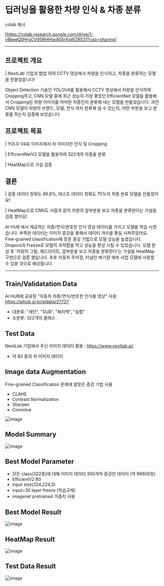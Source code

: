 # 딥러닝을 활용한 차량 인식 & 차종 분류

colab 예시

[https://colab.research.google.com/drive/1-vBkeeQ0HrgCV95RHHlw405rXpWZRS31?usp=sharing]

---

## 프로젝트 개요
| NextLab 기업과 협업 하여 CCTV 영상에서 차량을 인식하고, 차종을 분류하는 모델을 만들었습니다!

Object Detection 기술인 YOLOV4를 활용해서 CCTV 영상에서 차량을 인식하여 Cropping하고, CNN 모델 중에 최근 성능이 가장 좋았던 EfficientNet 모델을 활용해서 Cropping된 차량 이미지를 어떠한 차종인지 분류해 내는 모델을 만들었습니다. 과연 CNN 모델이 차량의 브랜드, 모델, 연식 까지 분류해 낼 수 있는지, 어떤 부분을 보고 분류를 하는지 검증해 보았습니다

## 프로젝트 목표

| YOLO V4로 이미지에서 차 이미지만 인식 및 Cropping

| EfficientNetV2 모델을 활용하여 322개의 차종을 분류 

| HeatMap으로 가설 검증

## 결론

| 검증 데이터 정확도 89.6%, 테스트 데이터 정확도 75%의 차종 분류 모델을 만들었어요! 

| HeatMap으로 CNN도 사람과 같이 차량의 앞부분을 보고 차종을 분류한다는 가설을 검증 했어요!

AI HUB 에서 제공하는 차종/연식/번호판 인식 영상 데이터를 가지고 모델을 학습 시켰습니다. 부족한 데이터는 이미지 증강을 통해서 데이터 개수를 통일 시켜주었어요. Fine-grained classification에 맞춘 증강 기법으로 모델 성능을 높였습니다. Dropout과 Freeze로 모델의 과적합을 막고 성능을 향상 시킬 수 있었습니다. 모델 완성 후 '차량의 그릴, 헤드라이트, 앞부분을 보고 차종을 분류한다'는 가설을 HeatMap 구현으로 검증 했습니다. 추후 자동차 주차장, 터널안 배기량 예측 사업 모델에 사용할 수 있을 것으로 예상됩니다.


---

## Train/Validatation Data
AI HUB에 공유된 "자동차 차종/연식/번호판 인식용 영상" 사용: https://aihub.or.kr/aidata/27727
- 대분류: "세단", "SUB", "해치백", "승합"
- 소분류: 322개의 클래스


## Test Data
NextLab 기업에서 주신 이미지 데이터 활용 : https://www.nextlab.ai/
- 약 80 종의 차 이미지 데이터 


## Image data Augmentation
Fine-grained Classification 문제에 알맞은 증강 기법 사용
- CLAHE
- Contrast Normalization
- Sharpen
- Convolve

![image](https://user-images.githubusercontent.com/71398226/133566065-3ad87517-a771-4f19-a588-d3881cf3065e.png)


## Model Summary
![image](https://user-images.githubusercontent.com/71398226/133566602-30f73963-9303-435c-a3b5-7cb3776e83ee.png)

## Best Model Parameter
- 모든 class(322종)에 대해 이미지 데이터 300개씩 증강한 데이터 (약 96600장)
- EfficientV2 B0 
- input size(224,224,3)
- input~30 layer freeze (학습규제)
- imagenet pretrained 가중치 사용

## Best Model Result
![image](https://user-images.githubusercontent.com/71398226/133566684-8867e143-ca13-449b-af1a-460e3719e26c.png)

## HeatMap Result
![image](https://user-images.githubusercontent.com/71398226/133566790-3f96b1ef-d643-4633-9097-73645b56272e.png)

## Test Data Result
![image](https://user-images.githubusercontent.com/71398226/133567031-b4d92414-6fb1-4383-96b5-b2ab655d6d96.png)



